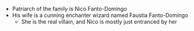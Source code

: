 - Patriarch of the family is Nico Fanto-Domingo
- His wife is a cunning enchanter wizard named Faustia Fanto-Domingo
	- She is the real villain, and Nico is mostly just entranced by her